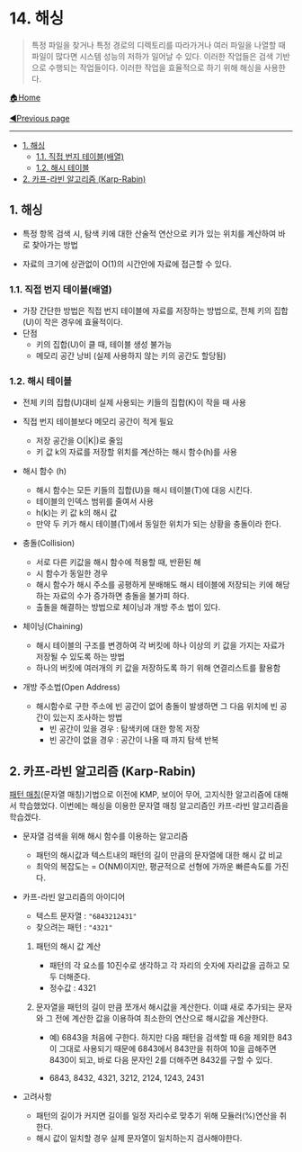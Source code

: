 # 14. 해싱

>특정 파일을 찾거나 특정 경로의 디렉토리를 따라가거나 여러 파일을 나열할 때 파일이 많다면 시스템 성능의 저하가 일어날 수 있다. 이러한 작업들은 검색 기반으로 수행되는 작업들이다. 이러한 작업을 효율적으로 하기 위해 해싱을 사용한다.

[🏠Home](https://github.com/batboy118/Study_Note)

[◀Previous page ](./README.md)

---

<!-- TOC -->

- [1. 해싱](#1-해싱)
	- [1.1. 직접 번지 테이블(배열)](#11-직접-번지-테이블배열)
	- [1.2. 해시 테이블](#12-해시-테이블)
- [2. 카프-라빈 알고리즘 (Karp-Rabin)](#2-카프-라빈-알고리즘-karp-rabin)

<!-- /TOC -->

## 1. 해싱

- 특정 항목 검색 시, 탐색 키에 대한 산술적 연산으로 키가 있는 위치를 계산하여 바로 찾아가는 방법

- 자료의 크기에 상관없이 O(1)의 시간안에 자료에 접근할 수 있다.

### 1.1. 직접 번지 테이블(배열)

- 가장 간단한 방법은 직접 번지 테이블에 자료를 저장하는 방법으로, 전체 키의 집합(U)이 작은 경우에 효율적이다.
- 단점
  - 키의 집합(U)이 클 때, 테이블 생성 불가능
  - 메모리 공간 낭비 (실제 사용하지 않는 키의 공간도 할당됨)

### 1.2. 해시 테이블

- 전체 키의 집합(U)대비 실제 사용되는 키들의 집합(K)이 작을 때 사용
- 직접 번지 테이블보다 메모리 공간이 적게 필요
  - 저장 공간을 O(|K|)로 줄임
  - 키 값 k의 자료를 저장할 위치를 계산하는 해시 함수(h)를 사용
- 해시 함수 (h)
  - 해시 함수는 모든 키들의 집합(U)을 해시 테이블(T)에 대응 시킨다.
  - 테이블의 인덱스 범위를 줄여서 사용
  - h(k)는 키 값 k의 해시 값
  - 만약 두 키가 해시 테이블(T)에서 동일한 위치가 되는 상황을 충돌이라 한다.
- 충돌(Collision)
  - 서로 다른 키값을 해시 함수에 적용할 때, 반환된 해
  - 시 함수가 동일한 경우
  - 해시 함수가 해시 주소를 공평하게 분배해도 해시 테이블에 저장되는 키에 해당하는 자료의 수가 증가하면 충돌을 불가피 하다.
  - 출돌을 해결하는 방법으로 체이닝과 개방 주소 법이 있다.

- 체이닝(Chaining)
  - 해시 테이블의 구조를 변경하여 각 버킷에 하나 이상의 키 값을 가지는 자료가 저장될 수  있도록 하는 방법
  - 하나의 버킷에 여러개의 키 값을 저장하도록 하기 위해 연결리스트를 활용함
- 개방 주소법(Open Address)
  - 해시함수로 구한 주소에 빈 공간이 없어 충돌이 발생하면 그 다음 위치에 빈 공간이 있는지 조사하는 방법
    - 빈 공간이 있을 경우 : 탐색키에 대한 항목 저장
    - 빈 공간이 없을 경우 : 공간이 나올 때 까지 탐색 반복

## 2. 카프-라빈 알고리즘 (Karp-Rabin)

[패턴 매칭](09.패턴매칭_Pattern_Matching.md)(문자열 매칭)기법으로 이전에 KMP, 보이어 무어, 고지식한 알고리즘에 대해서 학습했었다. 이번에는 해싱을 이용한 문자열 매칭 알고리즘인 카프-라빈 알고리즘을 학습겠다.

- 문자열 검색을 위해 해시 함수를 이용하는 알고리즘

  - 패턴의 해시값과 텍스트내의 패턴의 길이 만큼의 문자열에 대한 해시 값 비교
  - 최악의 복잡도는 = O(NM)이지만, 평균적으로 선형에 가까운 빠른속도를 가진다.

- 카프-라빈 알고리즘의 아이디어

  - 텍스트 문자열 : `"6843212431"`
  - 찾으려는 패턴 : `"4321"`

  1. 패턴의 해시 값 계산
     - 패턴의 각 요소를 10진수로 생각하고 각 자리의 숫자에 자리값을 곱하고 모두 더해준다.
     - 정수값 : 4321

  2. 문자열을 패턴의 길이 만큼 쪼개서 해시값을 계산한다. 이떄 새로 추가되는 문자와 그 전에 계산한 값을 이용하여 최소한의 연산으로 해시값을 계산한다.

     - 예) 6843을 처음에 구한다. 하지만 다음 패턴을 검색할 때 6을 제외한 843이 그대로 사용되기 때문에 6843에서 843만을 취하여 10을 곱해주면 8430이 되고, 바로 다음 문자인 2를 더해주면 8432를 구할 수 있다.

     -  6843, 8432, 4321, 3212, 2124, 1243, 2431

- 고려사항

  - 패턴의 길이가 커지면 길이를 일정 자리수로 맞추기 위해 모듈러(%)연산을 취한다.
  - 해시 값이 일치할 경우 실제 문자열이 일치하는지 검사해야한다.

